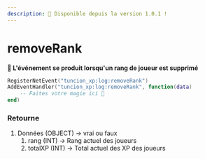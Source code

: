 ```yaml
---
description: 🔧 Disponible depuis la version 1.0.1 !
---
```


# removeRank

**📢 L'événement se produit lorsqu'un rang de joueur est supprimé**

```lua
RegisterNetEvent("tuncion_xp:log:removeRank")
AddEventHandler("tuncion_xp:log:removeRank", function(data)
    -- Faites votre magie ici 💫
end)
```

### Retourne

1. Données <span className="color-blue">(OBJECT)</span> <span className="color-orange">-> vrai ou faux</span>
   1. rang <span className="color-blue">(INT)</span> <span className="color-orange">-> Rang actuel des joueurs</span>
   2. totalXP <span className="color-blue">(INT)</span> <span className="color-orange">-> Total actuel des XP des joueurs</span>